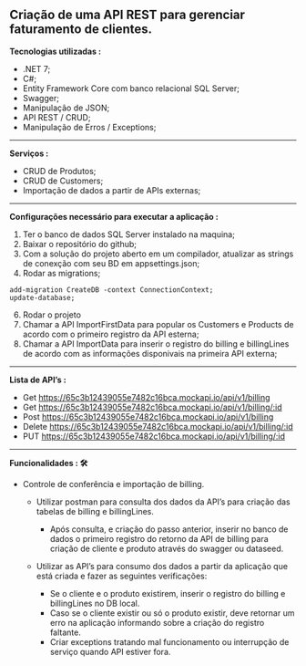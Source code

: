 Criação de uma API REST para gerenciar faturamento de clientes.
---------------------
**Tecnologias utilizadas :**
* .NET 7;
* C#;
* Entity Framework Core com banco relacional SQL Server;
* Swagger;
* Manipulação de JSON;
* API REST / CRUD;
* Manipulação de Erros / Exceptions;
----------------------
**Serviços :**
* CRUD de Produtos;
* CRUD de Customers;
* Importação de dados a partir de APIs externas;
----------------------
**Configurações necessário para executar a aplicação :**
1. Ter o banco de dados SQL Server instalado na maquina;
2. Baixar o repositório do github;
3. Com a solução do projeto aberto em um compilador, atualizar as strings de conexção com seu BD em appsettings.json;
4. Rodar as migrations;
```
add-migration CreateDB -context ConnectionContext;
update-database;
```
6. Rodar o projeto
7. Chamar a API ImportFirstData para popular os Customers e Products de acordo com o primeiro registro da API esterna;
8. Chamar a API ImportData para inserir o registro do billing e billingLines de acordo com as informações disponivais na primeira API externa;
---------------------
**Lista de API’s :**
* Get https://65c3b12439055e7482c16bca.mockapi.io/api/v1/billing
* Get https://65c3b12439055e7482c16bca.mockapi.io/api/v1/billing/:id
* Post https://65c3b12439055e7482c16bca.mockapi.io/api/v1/billing
* Delete https://65c3b12439055e7482c16bca.mockapi.io/api/v1/billing/:id
* PUT https://65c3b12439055e7482c16bca.mockapi.io/api/v1/billing/:id
---------------------
**Funcionalidades : 🛠️**

* Controle de conferência e importação de billing.
    * Utilizar postman para consulta dos dados da API’s para criação das tabelas de billing e billingLines.
	  * Após consulta, e criação do passo anterior, inserir no banco de dados o primeiro registro do retorno da API de billing para criação de cliente e produto através do swagger ou dataseed.

    * Utilizar as API’s para consumo dos dados a partir da aplicação que está criada e fazer as seguintes verificações:
      * Se o cliente e o produto existirem, inserir o registro do billing e billingLines no DB local.
      * Caso se o cliente existir ou só o produto existir, deve retornar um erro na aplicação informando sobre a criação do registro faltante.
      * Criar exceptions tratando mal funcionamento ou interrupção de serviço quando API estiver fora.

